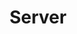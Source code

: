 ---
layout: grid
type: tag
title: Server
slug: server
category: development
sidebar: true
order: 2
description: >
   get to know the server(Back-end)
---